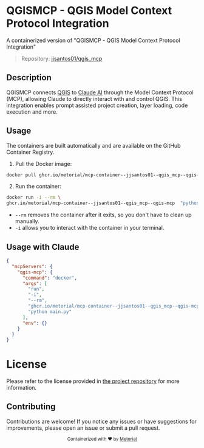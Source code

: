 
# QGISMCP - QGIS Model Context Protocol Integration

A containerized version of "QGISMCP - QGIS Model Context Protocol Integration"

> Repository: [jjsantos01/qgis_mcp](https://github.com/jjsantos01/qgis_mcp)

## Description

QGISMCP connects [QGIS](https://qgis.org/) to [Claude AI](https://claude.ai/chat) through the Model Context Protocol (MCP), allowing Claude to directly interact with and control QGIS. This integration enables prompt assisted project creation, layer loading, code execution and more.


## Usage

The containers are built automatically and are available on the GitHub Container Registry.

1. Pull the Docker image:

```bash
docker pull ghcr.io/metorial/mcp-container--jjsantos01--qgis_mcp--qgis-mcp
```

2. Run the container:

```bash
docker run -i --rm \ 
ghcr.io/metorial/mcp-container--jjsantos01--qgis_mcp--qgis-mcp  "python main.py"
```

- `--rm` removes the container after it exits, so you don't have to clean up manually.
- `-i` allows you to interact with the container in your terminal.




## Usage with Claude

```json
{
  "mcpServers": {
    "qgis-mcp": {
      "command": "docker",
      "args": [
        "run",
        "-i",
        "--rm",
        "ghcr.io/metorial/mcp-container--jjsantos01--qgis_mcp--qgis-mcp",
        "python main.py"
      ],
      "env": {}
    }
  }
}
```

# License

Please refer to the license provided in [the project repository](https://github.com/jjsantos01/qgis_mcp) for more information.

## Contributing

Contributions are welcome! If you notice any issues or have suggestions for improvements, please open an issue or submit a pull request.

<div align="center">
  <sub>Containerized with ❤️ by <a href="https://metorial.com">Metorial</a></sub>
</div>
  